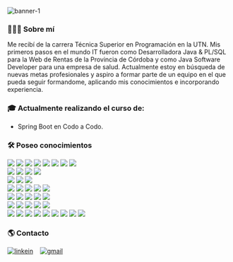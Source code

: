 ![banner-1](https://user-images.githubusercontent.com/39106189/203711968-59928c2f-519a-493a-bcc1-f73c335ea41d.png)

### 👩🏻‍💻 Sobre mí
Me recibí de la carrera Técnica Superior en Programación en la UTN. Mis primeros pasos en el mundo IT fueron como Desarrolladora Java & PL/SQL para la Web de Rentas de la Provincia de Córdoba y como Java Software Developer para una empresa de salud.
Actualmente estoy en búsqueda de nuevas metas profesionales y aspiro a formar parte de un equipo en el que pueda seguir formandome, aplicando mis conocimientos e incorporando experiencia.

### 🎓 Actualmente realizando el curso de:
- Spring Boot en Codo a Codo.


### 🛠️ Poseo conocimientos
<div>
  <img src="https://img.shields.io/badge/Java 8/11-ED8B00?style=flat&logo=java&logoColor=white">
  <img src="https://img.shields.io/badge/Spring Boot-6DB33F?style=flat&logo=springboot&logoColor=white">
  <img src="https://img.shields.io/badge/Maven-D227E7?style=flat&logo=maven&logoColor=white">
  <img src="https://img.shields.io/badge/JPA-030303?style=flat&logo=jpa&logoColor=white">
  <img src="https://img.shields.io/badge/JDBC-278AE7?style=flat&logo=jdbc&logoColor=white">
  <img src="https://img.shields.io/badge/Hibernate-D3A11A?style=flat&logo=hibernate&logoColor=white">
  <img src="https://img.shields.io/badge/Api%20RESTful-631AD3?style=flat&logo=api-rest&logoColor=white">
  <img src="https://img.shields.io/badge/JBoss/Wildfly-D3281A?style=flat&logo=jboss&logoColor=white">  
</div>
<div>
  <img src="https://img.shields.io/badge/PL/SQL-FD1C1C?style=flat&logo=sql&logoColor=white">
  <img src="https://img.shields.io/badge/JPQL-08DBDB?style=flat&logo=jpql&logoColor=white">
  <img src="https://img.shields.io/badge/HQL-2808DB?style=flat&logo=hql&logoColor=white">
  <img src="https://img.shields.io/badge/Native%20Queries-EAD609?style=flat&logo=native-queries&logoColor=white">  
</div>
<div>
  <img src="https://img.shields.io/badge/Elastic%20Search-2EC0CC?style=flat&logo=elastic&logoColor=white">
  <img src="https://img.shields.io/badge/Logstach-DDDA19?style=flat&logo=logstash&logoColor=white">
  <img src="https://img.shields.io/badge/Kibana-FB40B7?style=flat&logo=kibana&logoColor=white">
</div>
<div>
  <img src="https://img.shields.io/badge/HTML5-E34F26?style=flat&logo=html5&logoColor=white">
  <img src="https://img.shields.io/badge/CSS3-1572B6?style=flat&logo=css3&logoColor=white">
  <img src="https://img.shields.io/badge/Bootstrap-563D7C?style=flat&logo=bootstrap&logoColor=white">
  <img src="https://img.shields.io/badge/Tailwind-5CC3F3?style=flat&logo=tailwind-css&logoColor=white">
  <img src="https://img.shields.io/badge/-JavaScript-eed718?style=flat&logo=javascript&logoColor=white">
</div>
<div>
  <img src="https://img.shields.io/badge/Oracle-FC0202?style=flat&logo=oracle&logoColor=white">
  <img src="https://img.shields.io/badge/IBM-DB2-15A70C?style=flat&logo=db2&logoColor=white">
  <img src="https://img.shields.io/badge/MySQL-0081CB?style=flat&logo=mysql&logoColor=white">
  <img src="https://img.shields.io/badge/SQLite-3F629D?style=flat&logo=sqlite&logoColor=white">
  <img src="https://img.shields.io/badge/SQL%20Server-686D75?style=flat&logo=microsoft-sql-server&logoColor=white">
</div>
<div>
  <img src="https://img.shields.io/badge/Git-E44C30?style=flat&logo=git&logoColor=white">
  <img src="http://img.shields.io/badge/-Github-000000?style=flat&logo=github&logoColor=FFFFFF">
  <img src="https://img.shields.io/badge/GitLab-F8B210?style=flat&logo=gitlab&logoColor=white">
  <img src="https://img.shields.io/badge/Gitflow-B65BFC?style=flat&logo=gitflow&logoColor=white">
  <img src="https://img.shields.io/badge/Jenkins-780D0D?style=flat&logo=jenkins&logoColor=white">
</div>
<div>
  <img src="https://img.shields.io/badge/Postman-FF6C37?style=flat&logo=postman&logoColor=white">
  <img src="https://img.shields.io/badge/Swagger-05BD21?style=flat&logo=swagger&logoColor=white">
  <img src="https://img.shields.io/badge/VS_Code-0078d7.svg?style=flat&logo=visual-studio-code&logoColor=white">
  <img src="https://img.shields.io/badge/Sublime-FEBB09?style=flat&logo=sublime-text&logoColor=white">
  <img src="https://img.shields.io/badge/NetBeans-1B6AC6.svg?style=flat&logo=apache-netbeans-ide&logoColor=white">
  <img src="https://img.shields.io/badge/IntelliJ_IDEA-000000.svg?style=flat&logo=intellij-idea&logoColor=white">
  <img src="https://img.shields.io/badge/Eclipse-532490?style=flat&logo=eclipse&logoColor=white">
  <img src="https://img.shields.io/badge/DataGrip-03D376?style=flat&logo=datagrip&logoColor=white">
  <img src="https://img.shields.io/badge/DBeaver-7A4D14?style=flat&logo=d-beaver&logoColor=white">
</div>

### 🌎 Contacto
<div>
  
[![linkein](https://img.shields.io/badge/-LinkedIn-blue?style=flat-square&logo=Linkedin&logoColor=white&link=https://www.linkedin.com/in/lucianafernandez182/)](https://www.linkedin.com/in/lucianafernandez182/)&nbsp;
  &nbsp; [![gmail](https://img.shields.io/badge/-Gmail-c14438?style=flat-square&logo=Gmail&logoColor=white&link=mailto:laf.0182@gmail.com)](mailto:laf.0182@gmail.com)&nbsp;
  
</div>
